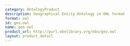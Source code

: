 ```yaml
---
category: OntologyProduct
description: Geographical Entity Ontology in OWL format
format: owl
id: geo.owl
name: geo.owl
product_url: http://purl.obolibrary.org/obo/geo.owl
layout: product_detail
---
```

